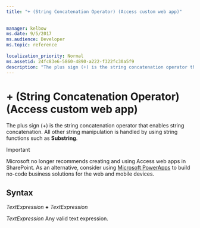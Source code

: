 ```yaml
---
title: "+ (String Concatenation Operator) (Access custom web app)"
 
 
manager: kelbow
ms.date: 9/5/2017
ms.audience: Developer
ms.topic: reference
  
localization_priority: Normal
ms.assetid: 24fc83e6-5860-4890-a222-f322fc30a5f9
description: "The plus sign (+) is the string concatenation operator that enables string concatenation. All other string manipulation is handled by using string functions such as Substring ."
---
```


# + (String Concatenation Operator) (Access custom web app)

The plus sign (+) is the string concatenation operator that enables string concatenation. All other string manipulation is handled by using string functions such as **Substring**. 
  
> [!IMPORTANT]
> Microsoft no longer recommends creating and using Access web apps in SharePoint. As an alternative, consider using [Microsoft PowerApps](https://powerapps.microsoft.com/en-us/) to build no-code business solutions for the web and mobile devices. 
  
## Syntax

 *TextExpression* **+** *TextExpression* 
  
 *TextExpression*  Any valid text expression. 
  

